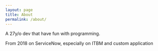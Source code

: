 ```yaml
---
layout: page
title: About
permalink: /about/
---
```


A 27y/o dev that have fun with programming.

From 2018 on ServiceNow, especially on ITBM and custom application